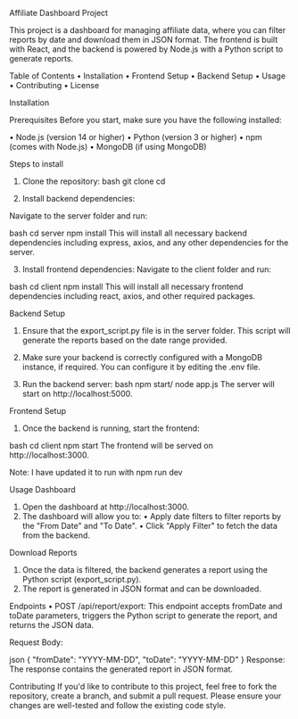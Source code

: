 Affiliate Dashboard Project

This project is a dashboard for managing affiliate data, where you can filter reports by date and download them in JSON format. The frontend is built with React, and the backend is powered by Node.js with a Python script to generate reports.

Table of Contents
• Installation
• Frontend Setup
• Backend Setup
• Usage
• Contributing
• License

Installation

Prerequisites
Before you start, make sure you have the following installed:

• Node.js (version 14 or higher)
• Python (version 3 or higher)
• npm (comes with Node.js)
• MongoDB (if using MongoDB)

Steps to install

1. Clone the repository:
   bash
   git clone <repository-url>
   cd <project-folder>

2. Install backend dependencies:

Navigate to the server folder and run:

bash
cd server
npm install
This will install all necessary backend dependencies including express, axios, and any other dependencies for the server.

3. Install frontend dependencies:
   Navigate to the client folder and run:

bash
cd client
npm install
This will install all necessary frontend dependencies including react, axios, and other required packages.

Backend Setup

1. Ensure that the export_script.py file is in the server folder. This script will generate the reports based on the date range provided.

2. Make sure your backend is correctly configured with a MongoDB instance, if required. You can configure it by editing the .env file.

3. Run the backend server:
   bash
   npm start/ node app.js
   The server will start on http://localhost:5000.

Frontend Setup

1. Once the backend is running, start the frontend:

bash
cd client
npm start
The frontend will be served on http://localhost:3000.

Note: I have updated it to run with
npm run dev

Usage
Dashboard

1. Open the dashboard at http://localhost:3000.
2. The dashboard will allow you to:
   • Apply date filters to filter reports by the "From Date" and "To Date".
   • Click "Apply Filter" to fetch the data from the backend.

Download Reports

1. Once the data is filtered, the backend generates a report using the Python script (export_script.py).
2. The report is generated in JSON format and can be downloaded.

Endpoints
• POST /api/report/export: This endpoint accepts fromDate and toDate parameters, triggers the Python script to generate the report, and returns the JSON data.

Request Body:

json
{
"fromDate": "YYYY-MM-DD",
"toDate": "YYYY-MM-DD"
}
Response: The response contains the generated report in JSON format.

Contributing
If you'd like to contribute to this project, feel free to fork the repository, create a branch, and submit a pull request. Please ensure your changes are well-tested and follow the existing code style.
